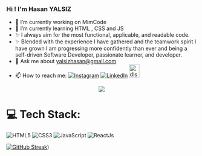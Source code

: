### Hi !  I'm Hasan YALSIZ

- 🔭 I’m currently working on MimCode
- 🌱 I’m currently learning HTML , CSS and JS
- ✨ I always aim for the most functional, applicable, and readable code.
- ✨ Blended with the experience I have gathered and the teamwork spirit I have grown I am progressing more confidently than ever and being a self-driven Software Developer, passionate learner, and developer.
- 💬 Ask me about yalsizhasan@gmail.com
- 📫 How to reach me: [![Instagram](https://img.shields.io/badge/Instagram-%23E4405F.svg?logo=Instagram&logoColor=white)](https://instagram.com/hasanyalsiz) [![LinkedIn](https://img.shields.io/badge/LinkedIn-%230077B5.svg?logo=linkedin&logoColor=white)](https://linkedin.com/in/hasanyalsiz/) [<img src="https://raw.githubusercontent.com/maurodesouza/profile-readme-generator/master/src/assets/icons/social/discord/default.svg" width="27" height="35" alt="discord logo"  />](https://discordapp.com/users/1104739068723609731)


<div align="center">
  <img src="https://profile-counter.glitch.me/hasanyalsiz/count.svg?"  />
</div>

# 💻 Tech Stack:
![HTML5](https://img.shields.io/badge/html5-%23E34F26.svg?style=for-the-badge&logo=html5&logoColor=white) 
![CSS3](https://img.shields.io/badge/css3-%231572B6.svg?style=for-the-badge&logo=css3&logoColor=white) 
![JavaScript](https://img.shields.io/badge/javascript-%23323330.svg?style=for-the-badge&logo=javascript&logoColor=%23F7DF1E)
![ReactJs](https://img.shields.io/badge/react-%2320232a.svg?style=for-the-badge&logo=react&logoColor=%2361DAFB)

[![GitHub Streak](https://github-readme-streak-stats.herokuapp.com?user=hasanyalsiz&theme=merko&hide_border=true&border_radius=6&exclude_days=Sun%2CMon%2CTue%2CWed%2CThu%2CFri%2CSat)](https://github.com/hasanyalsiz?tab=repositories))


